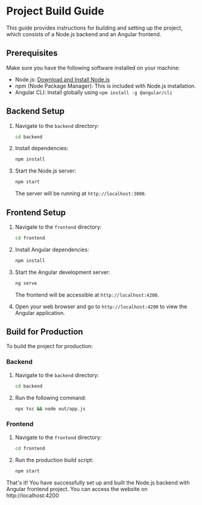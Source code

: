 # Project Build Guide

This guide provides instructions for building and setting up the project, which consists of a Node.js backend and an Angular frontend.

## Prerequisites

Make sure you have the following software installed on your machine:

- Node.js: [Download and Install Node.js](https://nodejs.org/)
- npm (Node Package Manager): This is included with Node.js installation.
- Angular CLI: Install globally using `npm install -g @angular/cli`

## Backend Setup

1. Navigate to the `backend` directory:

    ```bash
    cd backend
    ```

2. Install dependencies:

    ```bash
    npm install
    ```

3. Start the Node.js server:

    ```bash
    npm start
    ```

    The server will be running at `http://localhost:3000`.

## Frontend Setup

1. Navigate to the `frontend` directory:

    ```bash
    cd frontend
    ```

2. Install Angular dependencies:

    ```bash
    npm install
    ```

3. Start the Angular development server:

    ```bash
    ng serve
    ```

    The frontend will be accessible at `http://localhost:4200`.

4. Open your web browser and go to `http://localhost:4200` to view the Angular application.

## Build for Production

To build the project for production:

### Backend

1. Navigate to the `backend` directory:

    ```bash
    cd backend
    ```

2. Run the following command:

    ```bash
    npx tsc && node out/app.js
    ```

### Frontend

1. Navigate to the `frontend` directory:

    ```bash
    cd frontend
    ```

2. Run the production build script:

    ```bash
    npm start
    ```

That's it! You have successfully set up and built the Node.js backend with Angular frontend project.
You can access the website on http://localhost:4200
